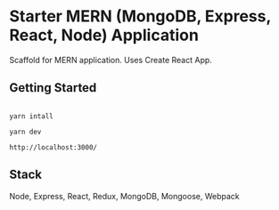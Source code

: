 # Starter MERN (MongoDB, Express, React, Node) Application

Scaffold for MERN application. Uses Create React App.

## Getting Started 

```

yarn intall

yarn dev

http://localhost:3000/

```

## Stack 

Node, Express, React, Redux, MongoDB, Mongoose, Webpack

 